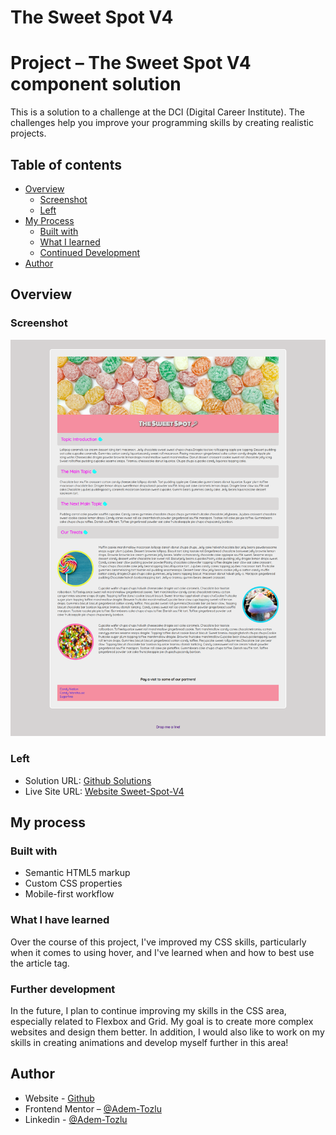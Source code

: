 # The Sweet Spot V4

# Project – The Sweet Spot V4 component solution

This is a solution to a challenge at the DCI (Digital Career Institute). The challenges help you improve your programming skills by creating realistic projects.

## Table of contents

- [Overview](#Overview)
  - [Screenshot](#screenshot)
  - [Left](#left)
- [My Process](#my-process)
  - [Built with](#built-with)
  - [What I learned](#what-i-learned)
  - [Continued Development](#continued-development)
- [Author](#Author)



## Overview

### Screenshot

![Screenshot](images/mobile-sweet-spot-v4.png)

### Left

- Solution URL: [Github Solutions](https://github.com/Adem-Tozlu/Project-Sweet-Spot-V4)
- Live Site URL: [Website Sweet-Spot-V4](https://project-sweet-spot-v4.vercel.app/)

## My process

### Built with

- Semantic HTML5 markup
- Custom CSS properties
- Mobile-first workflow


### What I have learned


Over the course of this project, I've improved my CSS skills, particularly when it comes to using hover, and I've learned when and how to best use the article tag.


### Further development

In the future, I plan to continue improving my skills in the CSS area, especially related to Flexbox and Grid. My goal is to create more complex websites and design them better. In addition, I would also like to work on my skills in creating animations and develop myself further in this area!


## Author

- Website - [Github](https://github.com/Adem-Tozlu)
- Frontend Mentor – [@Adem-Tozlu](https://www.frontendmentor.io/profile/Adem-Tozlu)
- Linkedin - [@Adem-Tozlu](https://www.linkedin.com/in/adem-tozlu-8906b52a5)